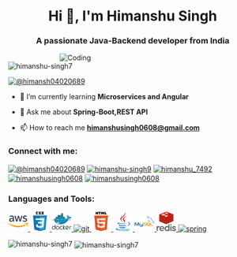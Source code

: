 <h1 align="center">Hi 👋, I'm Himanshu Singh</h1>
<h3 align="center">A passionate Java-Backend developer from India</h3>
<img align="right" alt="Coding" width="400" src="https://camo.githubusercontent.com/53e2d5e6937554a96b9299b5d38e39080ab9281af5c888aa5b06b86312ccdccd/68747470733a2f2f63646e2e66696c65737461636b636f6e74656e742e636f6d2f6566625352313868543575524b756f307a6f4d41">

<p align="left"> <img src="https://komarev.com/ghpvc/?username=himanshu-singh7&label=Profile%20views&color=0e75b6&style=flat" alt="himanshu-singh7" /> </p>

<p align="left"> <a href="https://twitter.com/@himansh04020689" target="blank"><img src="https://img.shields.io/twitter/follow/@himansh04020689?logo=twitter&style=for-the-badge" alt="@himansh04020689" /></a> </p>

- 🌱 I’m currently learning **Microservices and Angular**

- 💬 Ask me about **Spring-Boot,REST API**

- 📫 How to reach me **himanshusingh0608@gmail.com**

<h3 align="left">Connect with me:</h3>
<p align="left">
<a href="https://twitter.com/@himansh04020689" target="blank"><img align="center" src="https://raw.githubusercontent.com/rahuldkjain/github-profile-readme-generator/master/src/images/icons/Social/twitter.svg" alt="@himansh04020689" height="30" width="40" /></a>
<a href="https://linkedin.com/in/himanshu-singh9" target="blank"><img align="center" src="https://raw.githubusercontent.com/rahuldkjain/github-profile-readme-generator/master/src/images/icons/Social/linked-in-alt.svg" alt="himanshu-singh9" height="30" width="40" /></a>
<a href="https://www.codechef.com/users/himanshu_7492" target="blank"><img align="center" src="https://cdn.jsdelivr.net/npm/simple-icons@3.1.0/icons/codechef.svg" alt="himanshu_7492" height="30" width="40" /></a>
<a href="https://www.leetcode.com/himanshusingh0608" target="blank"><img align="center" src="https://raw.githubusercontent.com/rahuldkjain/github-profile-readme-generator/master/src/images/icons/Social/leet-code.svg" alt="himanshusingh0608" height="30" width="40" /></a>
<a href="https://auth.geeksforgeeks.org/user/himanshusingh0608" target="blank"><img align="center" src="https://raw.githubusercontent.com/rahuldkjain/github-profile-readme-generator/master/src/images/icons/Social/geeks-for-geeks.svg" alt="himanshusingh0608" height="30" width="40" /></a>
</p>

<h3 align="left">Languages and Tools:</h3>
<p align="left"> <a href="https://aws.amazon.com" target="_blank" rel="noreferrer"> <img src="https://raw.githubusercontent.com/devicons/devicon/master/icons/amazonwebservices/amazonwebservices-original-wordmark.svg" alt="aws" width="40" height="40"/> </a> <a href="https://www.w3schools.com/css/" target="_blank" rel="noreferrer"> <img src="https://raw.githubusercontent.com/devicons/devicon/master/icons/css3/css3-original-wordmark.svg" alt="css3" width="40" height="40"/> </a> <a href="https://www.docker.com/" target="_blank" rel="noreferrer"> <img src="https://raw.githubusercontent.com/devicons/devicon/master/icons/docker/docker-original-wordmark.svg" alt="docker" width="40" height="40"/> </a> <a href="https://git-scm.com/" target="_blank" rel="noreferrer"> <img src="https://www.vectorlogo.zone/logos/git-scm/git-scm-icon.svg" alt="git" width="40" height="40"/> </a> <a href="https://www.w3.org/html/" target="_blank" rel="noreferrer"> <img src="https://raw.githubusercontent.com/devicons/devicon/master/icons/html5/html5-original-wordmark.svg" alt="html5" width="40" height="40"/> </a> <a href="https://www.java.com" target="_blank" rel="noreferrer"> <img src="https://raw.githubusercontent.com/devicons/devicon/master/icons/java/java-original.svg" alt="java" width="40" height="40"/> </a> <a href="https://www.mysql.com/" target="_blank" rel="noreferrer"> <img src="https://raw.githubusercontent.com/devicons/devicon/master/icons/mysql/mysql-original-wordmark.svg" alt="mysql" width="40" height="40"/> </a> <a href="https://redis.io" target="_blank" rel="noreferrer"> <img src="https://raw.githubusercontent.com/devicons/devicon/master/icons/redis/redis-original-wordmark.svg" alt="redis" width="40" height="40"/> </a> <a href="https://spring.io/" target="_blank" rel="noreferrer"> <img src="https://www.vectorlogo.zone/logos/springio/springio-icon.svg" alt="spring" width="40" height="40"/> </a> </p>
<p><img align="left" src="https://github-readme-stats.vercel.app/api/top-langs?username=himanshu-singh7&show_icons=true&locale=en&layout=compact" alt="himanshu-singh7" /></p>

<p>&nbsp;<img align="center" src="https://github-readme-stats.vercel.app/api?username=himanshu-singh7&show_icons=true&locale=en" alt="himanshu-singh7" /></p>

